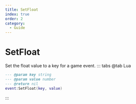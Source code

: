 ```yaml
---
title: SetFloat
index: true
order: 2
category:
  - Guide
---
```


# SetFloat
Set the float value to a key for a game event.
::: tabs
@tab Lua
```lua
--- @param key string
--- @param value number
--- @return nil
event:SetFloat(key, value)
```

:::